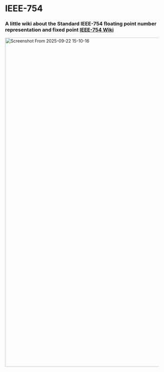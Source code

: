# IEEE-754
### A little wiki about the Standard IEEE-754 floating point number representation and fixed point [IEEE-754 Wiki](https://github.com/ma1loc/IEEE-754/wiki)
<img width="1001" height="1080" alt="Screenshot From 2025-09-22 15-10-16" src="https://github.com/user-attachments/assets/93d4cd5b-cc36-4774-9895-2536a06b8f02" />
